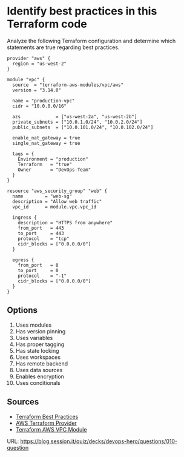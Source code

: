 # Identify best practices in this Terraform code

Analyze the following Terraform configuration and determine which statements are true regarding best practices.

```hcl
provider "aws" {
  region = "us-west-2"
}

module "vpc" {
  source  = "terraform-aws-modules/vpc/aws"
  version = "3.14.0"
  
  name = "production-vpc"
  cidr = "10.0.0.0/16"
  
  azs             = ["us-west-2a", "us-west-2b"]
  private_subnets = ["10.0.1.0/24", "10.0.2.0/24"]
  public_subnets  = ["10.0.101.0/24", "10.0.102.0/24"]
  
  enable_nat_gateway = true
  single_nat_gateway = true
  
  tags = {
    Environment = "production"
    Terraform   = "true"
    Owner       = "DevOps-Team"
  }
}

resource "aws_security_group" "web" {
  name        = "web-sg"
  description = "Allow web traffic"
  vpc_id      = module.vpc.vpc_id
  
  ingress {
    description = "HTTPS from anywhere"
    from_port   = 443
    to_port     = 443
    protocol    = "tcp"
    cidr_blocks = ["0.0.0.0/0"]
  }
  
  egress {
    from_port   = 0
    to_port     = 0
    protocol    = "-1"
    cidr_blocks = ["0.0.0.0/0"]
  }
}
```

## Options
1. Uses modules
2. Has version pinning
3. Uses variables
4. Has proper tagging
5. Has state locking
6. Uses workspaces
7. Has remote backend
8. Uses data sources
9. Enables encryption
10. Uses conditionals

## Sources
- [Terraform Best Practices](https://www.terraform.io/docs/cloud/guides/recommended-practices/index.html)
- [AWS Terraform Provider](https://registry.terraform.io/providers/hashicorp/aws/latest/docs)
- [Terraform AWS VPC Module](https://registry.terraform.io/modules/terraform-aws-modules/vpc/aws/latest)

URL: https://blog.session.it/quiz/decks/devops-hero/questions/010-question